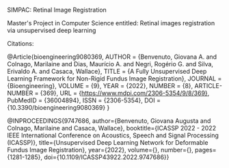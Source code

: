 SIMPAC: Retinal Image Registration

Master's Project in Computer Science entitled: Retinal images registration via unsupervised deep learning	

Citations:

@Article{bioengineering9080369, AUTHOR = {Benvenuto, Giovana A. and Colnago, Marilaine and Dias, Maurício A. and Negri, Rogério G. and Silva, Erivaldo A. and Casaca, Wallace}, TITLE = {A Fully Unsupervised Deep Learning Framework for Non-Rigid Fundus Image Registration}, JOURNAL = {Bioengineering}, VOLUME = {9}, YEAR = {2022}, NUMBER = {8}, ARTICLE-NUMBER = {369}, URL = {https://www.mdpi.com/2306-5354/9/8/369}, PubMedID = {36004894}, ISSN = {2306-5354}, DOI = {10.3390/bioengineering9080369} }

@INPROCEEDINGS{9747686, author={Benvenuto, Giovana Augusta and Colnago, Marilaine and Casaca, Wallace}, booktitle={ICASSP 2022 - 2022 IEEE International Conference on Acoustics, Speech and Signal Processing (ICASSP)}, title={Unsupervised Deep Learning Network for Deformable Fundus Image Registration}, year={2022}, volume={}, number={}, pages={1281-1285}, doi={10.1109/ICASSP43922.2022.9747686}}
